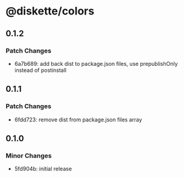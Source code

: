 # @diskette/colors

## 0.1.2

### Patch Changes

- 6a7b689: add back dist to package.json files, use prepublishOnly instead of postinstall

## 0.1.1

### Patch Changes

- 6fdd723: remove dist from package.json files array

## 0.1.0

### Minor Changes

- 5fd904b: initial release
